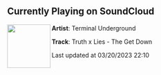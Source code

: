 ## Currently Playing on SoundCloud

[<img align="left" width="100" src="https://i1.sndcdn.com/artworks-4i5hcwlAa39onzNn-bvCMWw-t500x500.jpg">](https://soundcloud.com/terminalunderground/thegetdown)

**Artist**: Terminal Underground 

**Track**: Truth x Lies - The Get Down

Last updated at 03/20/2023 22:10
